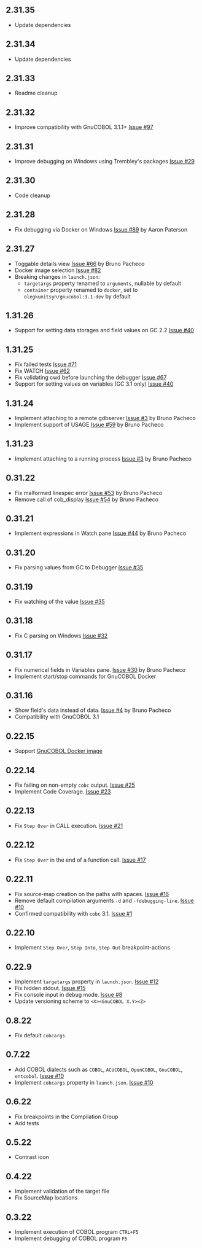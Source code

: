 ## 2.31.35
* Update dependencies

## 2.31.34
* Update dependencies

## 2.31.33
* Readme cleanup

## 2.31.32
* Improve compatibility with GnuCOBOL 3.1.1+ [Issue #97](https://github.com/OlegKunitsyn/gnucobol-debug/issues/97)

## 2.31.31
* Improve debugging on Windows using Trembley's packages [Issue #29](https://github.com/OlegKunitsyn/gnucobol-debug/issues/29)

## 2.31.30
* Code cleanup

## 2.31.28
* Fix debugging via Docker on Windows [Issue #89](https://github.com/OlegKunitsyn/gnucobol-debug/issues/89) by Aaron Paterson

## 2.31.27
* Toggable details view [Issue #66](https://github.com/OlegKunitsyn/gnucobol-debug/issues/66) by Bruno Pacheco
* Docker image selection [Issue #82](https://github.com/OlegKunitsyn/gnucobol-debug/issues/82)
* Breaking changes in `launch.json`:
  - `targetargs` property renamed to `arguments`, nullable by default
  - `container` property renamed to `docker`, set to `olegkunitsyn/gnucobol:3.1-dev` by default

## 1.31.26
* Support for setting data storages and field values on GC 2.2 [Issue #40](https://github.com/OlegKunitsyn/gnucobol-debug/issues/40)

## 1.31.25
* Fix failed tests [Issue #71](https://github.com/OlegKunitsyn/gnucobol-debug/issues/71)
* Fix WATCH [Issue #62](https://github.com/OlegKunitsyn/gnucobol-debug/issues/62)
* Fix validating cwd before launching the debugger [Issue #67](https://github.com/OlegKunitsyn/gnucobol-debug/issues/67)
* Support for setting values on variables (GC 3.1 only) [Issue #40](https://github.com/OlegKunitsyn/gnucobol-debug/issues/40)

## 1.31.24
* Implement attaching to a remote gdbserver [Issue #3](https://github.com/OlegKunitsyn/gnucobol-debug/issues/3) by Bruno Pacheco
* Implement support of USAGE [Issue #59](https://github.com/OlegKunitsyn/gnucobol-debug/issues/59) by Bruno Pacheco

## 1.31.23
* Implement attaching to a running process [Issue #3](https://github.com/OlegKunitsyn/gnucobol-debug/issues/3) by Bruno Pacheco

## 0.31.22
* Fix malformed linespec error [Issue #53](https://github.com/OlegKunitsyn/gnucobol-debug/issues/53) by Bruno Pacheco
* Remove call of cob_display [Issue #54](https://github.com/OlegKunitsyn/gnucobol-debug/issues/54) by Bruno Pacheco

## 0.31.21
* Implement expressions in Watch pane [Issue #44](https://github.com/OlegKunitsyn/gnucobol-debug/issues/44) by Bruno Pacheco

## 0.31.20
* Fix parsing values from GC to Debugger [Issue #35](https://github.com/OlegKunitsyn/gnucobol-debug/issues/35)

## 0.31.19
* Fix watching of the value [Issue #35](https://github.com/OlegKunitsyn/gnucobol-debug/issues/35)

## 0.31.18
* Fix C parsing on Windows [Issue #32](https://github.com/OlegKunitsyn/gnucobol-debug/issues/32)

## 0.31.17
* Fix numerical fields in Variables pane. [Issue #30](https://github.com/OlegKunitsyn/gnucobol-debug/issues/30) by Bruno Pacheco
* Implement start/stop commands for GnuCOBOL Docker

## 0.31.16
* Show field's data instead of data. [Issue #4](https://github.com/OlegKunitsyn/gnucobol-debug/issues/4) by Bruno Pacheco
* Compatibility with GnuCOBOL 3.1

## 0.22.15
* Support [GnuCOBOL Docker image](https://hub.docker.com/repository/docker/olegkunitsyn/gnucobol)

## 0.22.14
* Fix failing on non-empty `cobc` output. [Issue #25](https://github.com/OlegKunitsyn/gnucobol-debug/issues/25)
* Implement Code Coverage. [Issue #23](https://github.com/OlegKunitsyn/gnucobol-debug/issues/23)

## 0.22.13
* Fix `Step Over` in CALL execution. [Issue #21](https://github.com/OlegKunitsyn/gnucobol-debug/issues/21)

## 0.22.12
* Fix `Step Over` in the end of a function call. [Issue #17](https://github.com/OlegKunitsyn/gnucobol-debug/issues/17)

## 0.22.11
* Fix source-map creation on the paths with spaces. [Issue #16](https://github.com/OlegKunitsyn/gnucobol-debug/issues/16)
* Remove default compilation arguments `-d` and `-fdebugging-line`. [Issue #10](https://github.com/OlegKunitsyn/gnucobol-debug/issues/10)
* Confirmed compatibility with `cobc` 3.1. [Issue #1](https://github.com/OlegKunitsyn/gnucobol-debug/issues/1)

## 0.22.10
* Implement `Step Over`, `Step Into`, `Step Out` breakpoint-actions

## 0.22.9
* Implement `targetargs` property in `launch.json`. [Issue #12](https://github.com/OlegKunitsyn/gnucobol-debug/issues/12)
* Fix hidden stdout. [Issue #15](https://github.com/OlegKunitsyn/gnucobol-debug/issues/15)
* Fix console input in debug mode. [Issue #8](https://github.com/OlegKunitsyn/gnucobol-debug/issues/8)
* Update versioning scheme to `<X><GnuCOBOL X.Y><Z>`

## 0.8.22
* Fix default `cobcargs`

## 0.7.22
* Add COBOL dialects such as `COBOL`, `ACUCOBOL`, `OpenCOBOL`, `GnuCOBOL`, `entcobol`. [Issue #10](https://github.com/OlegKunitsyn/gnucobol-debug/issues/10)
* Implement `cobcargs` property in `launch.json`. [Issue #10](https://github.com/OlegKunitsyn/gnucobol-debug/issues/10)

## 0.6.22
* Fix breakpoints in the Compilation Group
* Add tests

## 0.5.22
* Contrast icon

## 0.4.22
* Implement validation of the target file
* Fix SourceMap locations

## 0.3.22
* Implement execution of COBOL program `CTRL+F5`
* Implement debugging of COBOL program `F5`
